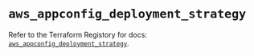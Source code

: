 # `aws_appconfig_deployment_strategy`

Refer to the Terraform Registory for docs: [`aws_appconfig_deployment_strategy`](https://registry.terraform.io/providers/hashicorp/aws/5.6.2/docs/resources/appconfig_deployment_strategy).
